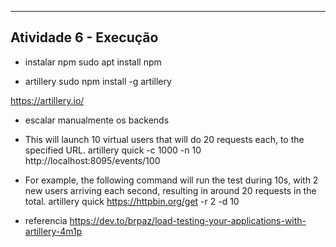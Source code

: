 ----------------------------------------------------------
Atividade 6 - Execução
----------------------------------------------------------

- instalar npm
sudo apt install npm

- artillery
sudo npm install -g artillery

https://artillery.io/

- escalar manualmente os backends

- This will launch 10 virtual users that will do 20 requests each, to the specified URL.
artillery quick -c 1000 -n 10 http://localhost:8095/events/100

- For example, the following command will run the test during 10s, with 2 new users arriving each second, resulting in around 20 requests in the total.
artillery quick https://httpbin.org/get -r 2 -d 10

- referencia
https://dev.to/brpaz/load-testing-your-applications-with-artillery-4m1p
